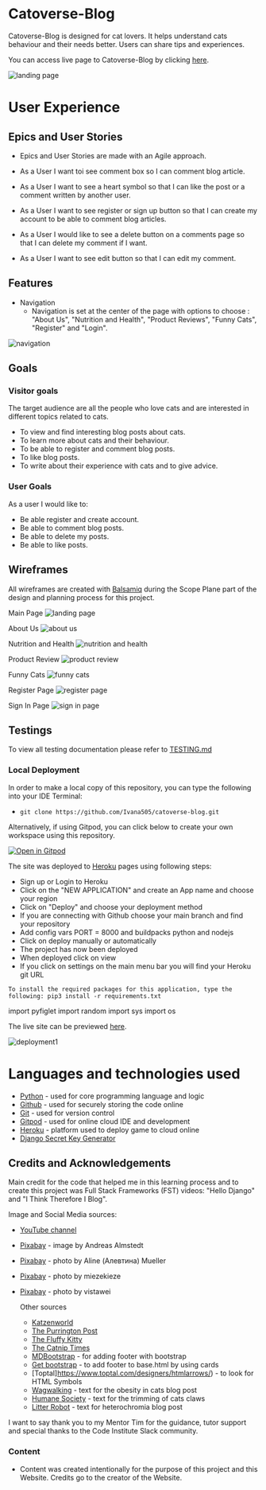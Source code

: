 # Catoverse-Blog
Catoverse-Blog is designed for cat lovers. It helps understand cats behaviour and their needs better.
Users can share tips and experiences.

You can access live page to Catoverse-Blog by clicking [here](https://catoverse-blog.herokuapp.com/).

![landing page](.png)

# User Experience
## Epics and User Stories

  - Epics and User Stories are made with an Agile approach. 

  - As a User I want toi see comment box so I can comment blog article.
  - As a User I want to see a heart symbol so that I can like the post or a comment written by another user.
  - As a User I want to see register or sign up button so that I can create my account to be able to comment blog articles.
  - As a User I would like to see a delete button on a comments page so that I can delete my comment if I want.
  - As a User I want to see edit button so that I can edit my comment.

## Features
- Navigation
    - Navigation is set at the center of the page with options to choose : 
      "About Us", "Nutrition and Health", "Product Reviews", "Funny Cats", "Register" and "Login".

![navigation](.png)


## Goals

### Visitor goals

The target audience are all the people who love cats and are interested in different topics related to cats.

- To view and find interesting blog posts about cats.
- To learn more about cats and their behaviour.
- To be able to register and comment blog posts.
- To like blog posts.
- To write about their experience with cats and to give advice.

### User Goals

As a user I would like to:

- Be able register and create account.
- Be able to comment blog posts.
- Be able to delete my posts.
- Be able to like posts.

## Wireframes
All wireframes are created with [Balsamiq](https://balsamiq.com/) during the Scope Plane part of the design and planning process for this project.

Main Page
![landing page](documents/wireframes/main_page.png)

About Us
![about us](documents/wireframes/about_us.png)

Nutrition and Health
![nutrition and health](documents/wireframes/nutrition_and_health.png)

Product Review
![product review](documents/wireframes/product_reviews.png)

Funny Cats
![funny cats](documents/wireframes/funny_cats.png)

Register Page
![register page](documents/wireframes/register_page.png)

Sign In Page
![sign in page](documents/wireframes/sign_in_page.png)


## Testings

To view all testing documentation please refer to [TESTING.md](TESTING.md)

### Local Deployment

In order to make a local copy of this repository, you can type the following into your IDE Terminal:

- `git clone https://github.com/Ivana505/catoverse-blog.git` 

Alternatively, if using Gitpod, you can click below to create your own workspace using this repository.

[![Open in Gitpod](https://gitpod.io/button/open-in-gitpod.svg)](https://gitpod.io/#https://github.com/Ivana505/catoverse-blog)

The site was deployed to [Heroku](https://catoverse-blog.herokuapp.com/) pages using following steps: 
   - Sign up or Login to Heroku 
   - Click on the "NEW APPLICATION" and create an App name and choose your region
   - Click on "Deploy" and choose your deployment method
   - If you are connecting with Github choose your main branch and find your repository
   - Add config vars PORT = 8000 and buildpacks python and nodejs
   - Click on deploy manually or automatically
   - The project has now been deployed
   - When deployed click on view
   - If you click on settings on the main menu bar you will find your Heroku git URL

    To install the required packages for this application, type the following: pip3 install -r requirements.txt

import pyfiglet
import random
import sys
import os

The live site can be previewed [here](https://catoverse-blog.herokuapp.com/).

![deployment1](.png)


  # Languages and technologies used
- [Python](https://www.python.org/) - used for core programming language and logic
- [Github](https://github.com/) - used for securely storing the code online
- [Git](https://git-scm.com/) - used for version control
- [Gitpod](https://www.gitpod.io/) - used for online cloud IDE and development
- [Heroku](https://heroku.com/) - platform used to deploy game to cloud online
- [Django Secret Key Generator](https://miniwebtool.com/django-secret-key-generator/)


## Credits and Acknowledgements

  Main credit for the code that helped me in this learning process and to create this project was Full Stack Frameworks (FST) videos: "Hello Django" and "I Think Therefore I Blog".

  Image and Social Media sources:
- [YouTube channel ](https://www.youtube.com/)
- [Pixabay](https://pixabay.com/?utm_source=link-attribution&amp;utm_medium=referral&amp;utm_campaign=image&amp;utm_content=1196761) - image by Andreas Almstedt
- [Pixabay](https://pixabay.com/users/naturell-10315240/?utm_source=link-attribution&amp;utm_medium=referral&amp;utm_campaign=image&amp;utm_content=5237869) - photo by Aline (Алевтина) Mueller
- [Pixabay](https://pixabay.com/users/miezekieze-607096/?utm_source=link-attribution&amp;utm_medium=referral&amp;utm_campaign=image&amp;utm_content=6934928S) - photo by miezekieze
- [Pixabay](https://pixabay.com/users/vistawei-915694/?utm_source=link-attribution&amp;utm_medium=referral&amp;utm_campaign=image&amp;utm_content=1092371") - photo by vistawei


  Other sources
  - [Katzenworld](https://katzenworld.co.uk/)
  - [The Purrington Post](https://www.thepurringtonpost.com/)
  - [The Fluffy Kitty](https://thefluffykitty.com/)
  - [The Catnip Times](https://www.thecatniptimes.com/)
  - [MDBootstrap](https://mdbootstrap.com/docs/standard/navigation/footer/) - for adding footer with bootstrap
  - [Get bootstrap](https://getbootstrap.com/docs/4.0/components/card/#header-and-footer) - to add footer to base.html by using cards
  - [Toptal]https://www.toptal.com/designers/htmlarrows/) - to look for HTML Symbols
  - [Wagwalking](https://wagwalking.com/cat/condition/obesity) - text for the obesity in cats blog post
  - [Humane Society](https://www.humanesociety.org/resources/trimming-cats-claws) - text for the trimming of cats claws
  - [Litter Robot](https://www.litter-robot.com/blog/heterochromia-cats-with-different-colored-eyes/) - text for heterochromia blog post

I want to say thank you to my Mentor Tim for the guidance, tutor support and special thanks to the Code Institute Slack community.

### Content
 - Content was created intentionally for the purpose of this project and this Website. Credits go to the creator of the Website.
